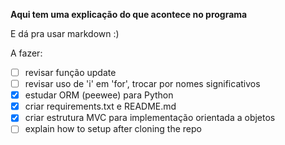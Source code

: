 **Aqui tem uma explicação do que acontece no programa**

E dá pra usar markdown :)

A fazer:
- [ ] revisar função update
- [ ] revisar uso de 'i' em 'for', trocar por nomes significativos
- [x] estudar ORM (peewee) para Python
- [x] criar requirements.txt e README.md
- [x] criar estrutura MVC para implementação orientada a objetos
- [ ] explain how to setup after cloning the repo